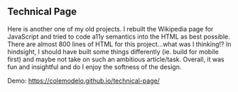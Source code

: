 ## Technical Page
Here is another one of my old projects. I rebuilt the Wikipedia page for JavaScript and tried to code a11y semantics into the HTML as best possible. There are almost 800 lines of HTML for this project...what was I thinking!? In hindsight, I should have built some things differently (ie. build for mobile first) and maybe not take on such an ambitious article/task. Overall, it was fun and insightful and do I enjoy the softness of the design.  
  
Demo: https://colemodelo.github.io/technical-page/ 